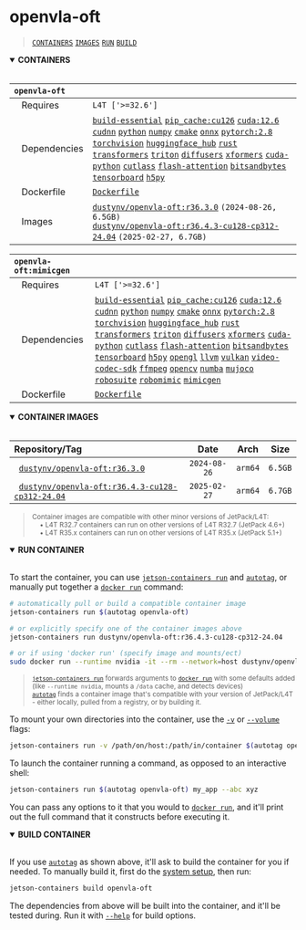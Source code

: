 # openvla-oft

> [`CONTAINERS`](#user-content-containers) [`IMAGES`](#user-content-images) [`RUN`](#user-content-run) [`BUILD`](#user-content-build)

<details open>
<summary><b><a id="containers">CONTAINERS</a></b></summary>
<br>

| **`openvla-oft`** | |
| :-- | :-- |
| &nbsp;&nbsp;&nbsp;Requires | `L4T ['>=32.6']` |
| &nbsp;&nbsp;&nbsp;Dependencies | [`build-essential`](/packages/build/build-essential) [`pip_cache:cu126`](/packages/cuda/cuda) [`cuda:12.6`](/packages/cuda/cuda) [`cudnn`](/packages/cuda/cudnn) [`python`](/packages/build/python) [`numpy`](/packages/numeric/numpy) [`cmake`](/packages/build/cmake/cmake_pip) [`onnx`](/packages/ml/onnx) [`pytorch:2.8`](/packages/pytorch) [`torchvision`](/packages/pytorch/torchvision) [`huggingface_hub`](/packages/llm/huggingface_hub) [`rust`](/packages/build/rust) [`transformers`](/packages/llm/transformers) [`triton`](/packages/ml/triton) [`diffusers`](/packages/diffusion/diffusers) [`xformers`](/packages/attention/xformers) [`cuda-python`](/packages/cuda/cuda-python) [`cutlass`](/packages/cuda/cutlass) [`flash-attention`](/packages/attention/flash-attention) [`bitsandbytes`](/packages/llm/bitsandbytes) [`tensorboard`](/packages/ml/tensorflow/tensorboard) [`h5py`](/packages/build/h5py) |
| &nbsp;&nbsp;&nbsp;Dockerfile | [`Dockerfile`](Dockerfile) |
| &nbsp;&nbsp;&nbsp;Images | [`dustynv/openvla-oft:r36.3.0`](https://hub.docker.com/r/dustynv/openvla-oft/tags) `(2024-08-26, 6.5GB)`<br>[`dustynv/openvla-oft:r36.4.3-cu128-cp312-24.04`](https://hub.docker.com/r/dustynv/openvla-oft/tags) `(2025-02-27, 6.7GB)` |

| **`openvla-oft:mimicgen`** | |
| :-- | :-- |
| &nbsp;&nbsp;&nbsp;Requires | `L4T ['>=32.6']` |
| &nbsp;&nbsp;&nbsp;Dependencies | [`build-essential`](/packages/build/build-essential) [`pip_cache:cu126`](/packages/cuda/cuda) [`cuda:12.6`](/packages/cuda/cuda) [`cudnn`](/packages/cuda/cudnn) [`python`](/packages/build/python) [`numpy`](/packages/numeric/numpy) [`cmake`](/packages/build/cmake/cmake_pip) [`onnx`](/packages/ml/onnx) [`pytorch:2.8`](/packages/pytorch) [`torchvision`](/packages/pytorch/torchvision) [`huggingface_hub`](/packages/llm/huggingface_hub) [`rust`](/packages/build/rust) [`transformers`](/packages/llm/transformers) [`triton`](/packages/ml/triton) [`diffusers`](/packages/diffusion/diffusers) [`xformers`](/packages/attention/xformers) [`cuda-python`](/packages/cuda/cuda-python) [`cutlass`](/packages/cuda/cutlass) [`flash-attention`](/packages/attention/flash-attention) [`bitsandbytes`](/packages/llm/bitsandbytes) [`tensorboard`](/packages/ml/tensorflow/tensorboard) [`h5py`](/packages/build/h5py) [`opengl`](/packages/multimedia/opengl) [`llvm`](/packages/build/llvm) [`vulkan`](/packages/multimedia/vulkan) [`video-codec-sdk`](/packages/multimedia/video-codec-sdk) [`ffmpeg`](/packages/multimedia/ffmpeg) [`opencv`](/packages/cv/opencv) [`numba`](/packages/numeric/numba) [`mujoco`](/packages/sim/mujoco) [`robosuite`](/packages/sim/robosuite) [`robomimic`](/packages/sim/robomimic) [`mimicgen`](/packages/sim/mimicgen) |
| &nbsp;&nbsp;&nbsp;Dockerfile | [`Dockerfile`](Dockerfile) |

</details>

<details open>
<summary><b><a id="images">CONTAINER IMAGES</a></b></summary>
<br>

| Repository/Tag | Date | Arch | Size |
| :-- | :--: | :--: | :--: |
| &nbsp;&nbsp;[`dustynv/openvla-oft:r36.3.0`](https://hub.docker.com/r/dustynv/openvla-oft/tags) | `2024-08-26` | `arm64` | `6.5GB` |
| &nbsp;&nbsp;[`dustynv/openvla-oft:r36.4.3-cu128-cp312-24.04`](https://hub.docker.com/r/dustynv/openvla-oft/tags) | `2025-02-27` | `arm64` | `6.7GB` |

> <sub>Container images are compatible with other minor versions of JetPack/L4T:</sub><br>
> <sub>&nbsp;&nbsp;&nbsp;&nbsp;• L4T R32.7 containers can run on other versions of L4T R32.7 (JetPack 4.6+)</sub><br>
> <sub>&nbsp;&nbsp;&nbsp;&nbsp;• L4T R35.x containers can run on other versions of L4T R35.x (JetPack 5.1+)</sub><br>
</details>

<details open>
<summary><b><a id="run">RUN CONTAINER</a></b></summary>
<br>

To start the container, you can use [`jetson-containers run`](/docs/run.md) and [`autotag`](/docs/run.md#autotag), or manually put together a [`docker run`](https://docs.docker.com/engine/reference/commandline/run/) command:
```bash
# automatically pull or build a compatible container image
jetson-containers run $(autotag openvla-oft)

# or explicitly specify one of the container images above
jetson-containers run dustynv/openvla-oft:r36.4.3-cu128-cp312-24.04

# or if using 'docker run' (specify image and mounts/ect)
sudo docker run --runtime nvidia -it --rm --network=host dustynv/openvla-oft:r36.4.3-cu128-cp312-24.04
```
> <sup>[`jetson-containers run`](/docs/run.md) forwards arguments to [`docker run`](https://docs.docker.com/engine/reference/commandline/run/) with some defaults added (like `--runtime nvidia`, mounts a `/data` cache, and detects devices)</sup><br>
> <sup>[`autotag`](/docs/run.md#autotag) finds a container image that's compatible with your version of JetPack/L4T - either locally, pulled from a registry, or by building it.</sup>

To mount your own directories into the container, use the [`-v`](https://docs.docker.com/engine/reference/commandline/run/#volume) or [`--volume`](https://docs.docker.com/engine/reference/commandline/run/#volume) flags:
```bash
jetson-containers run -v /path/on/host:/path/in/container $(autotag openvla-oft)
```
To launch the container running a command, as opposed to an interactive shell:
```bash
jetson-containers run $(autotag openvla-oft) my_app --abc xyz
```
You can pass any options to it that you would to [`docker run`](https://docs.docker.com/engine/reference/commandline/run/), and it'll print out the full command that it constructs before executing it.
</details>
<details open>
<summary><b><a id="build">BUILD CONTAINER</b></summary>
<br>

If you use [`autotag`](/docs/run.md#autotag) as shown above, it'll ask to build the container for you if needed.  To manually build it, first do the [system setup](/docs/setup.md), then run:
```bash
jetson-containers build openvla-oft
```
The dependencies from above will be built into the container, and it'll be tested during.  Run it with [`--help`](/jetson_containers/build.py) for build options.
</details>


